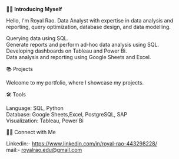 🙋‍♂️ **Introducing Myself**

Hello, I'm Royal Rao. Data Analyst with expertise in data analysis and reporting, query optimization, database design, and data modelling.

Querying data using SQL.                
Generate reports and perform ad-hoc data analysis using SQL.                
Developing dashboards on Tableau and Power Bi.                
Data analysis and reporting using Google Sheets and Excel.                

📚 Projects

Welcome to my portfolio, where I showcase my projects.

🛠️ Tools

Language: SQL, Python                   
Database: Google Sheets,Excel, PostgreSQL, SAP                
Visualization: Tableau, Power Bi

👋🏻 Connect with Me

Linkedin:- https://www.linkedin.com/in/royal-rao-443298228/                 
mail:- royalrao.edu@gmail.com
